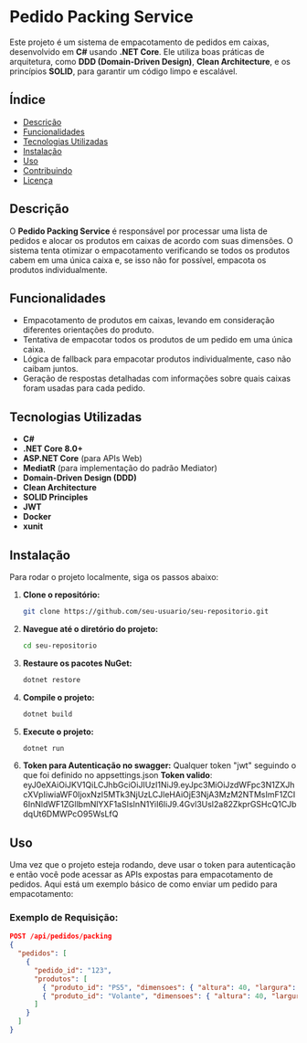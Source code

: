# Pedido Packing Service

Este projeto é um sistema de empacotamento de pedidos em caixas, desenvolvido em **C#** usando **.NET Core**. Ele utiliza boas práticas de arquitetura, como **DDD (Domain-Driven Design)**, **Clean Architecture**, e os princípios **SOLID**, para garantir um código limpo e escalável.

## Índice

- [Descrição](#descrição)
- [Funcionalidades](#funcionalidades)
- [Tecnologias Utilizadas](#tecnologias-utilizadas)
- [Instalação](#instalação)
- [Uso](#uso)
- [Contribuindo](#contribuindo)
- [Licença](#licença)

## Descrição

O **Pedido Packing Service** é responsável por processar uma lista de pedidos e alocar os produtos em caixas de acordo com suas dimensões. O sistema tenta otimizar o empacotamento verificando se todos os produtos cabem em uma única caixa e, se isso não for possível, empacota os produtos individualmente.

## Funcionalidades

- Empacotamento de produtos em caixas, levando em consideração diferentes orientações do produto.
- Tentativa de empacotar todos os produtos de um pedido em uma única caixa.
- Lógica de fallback para empacotar produtos individualmente, caso não caibam juntos.
- Geração de respostas detalhadas com informações sobre quais caixas foram usadas para cada pedido.

## Tecnologias Utilizadas

- **C#**
- **.NET Core 8.0+**
- **ASP.NET Core** (para APIs Web)
- **MediatR** (para implementação do padrão Mediator)
- **Domain-Driven Design (DDD)**
- **Clean Architecture**
- **SOLID Principles**
- **JWT**
- **Docker**
- **xunit**

## Instalação

Para rodar o projeto localmente, siga os passos abaixo:

1. **Clone o repositório:**

    ```bash
    git clone https://github.com/seu-usuario/seu-repositorio.git
    ```

2. **Navegue até o diretório do projeto:**

    ```bash
    cd seu-repositorio
    ```

3. **Restaure os pacotes NuGet:**

    ```bash
    dotnet restore
    ```

4. **Compile o projeto:**

    ```bash
    dotnet build
    ```

5. **Execute o projeto:**

    ```bash
    dotnet run
 
    ```
    
6. **Token para Autenticação no swagger:**
   Qualquer token "jwt" seguindo o que foi definido no appsettings.json
 **Token valido**: eyJ0eXAiOiJKV1QiLCJhbGciOiJIUzI1NiJ9.eyJpc3MiOiJzdWFpc3N1ZXJhcXVpIiwiaWF0IjoxNzI5MTk3NjUzLCJleHAiOjE3NjA3MzM2NTMsImF1ZCI6InNldWF1ZGllbmNlYXF1aSIsInN1YiI6IiJ9.4Gvl3Usl2a82ZkprGSHcQ1CJbdqUt6DMWPcO95WsLfQ

## Uso

Uma vez que o projeto esteja rodando, deve usar o token para autenticação e então você pode acessar as APIs expostas para empacotamento de pedidos. Aqui está um exemplo básico de como enviar um pedido para empacotamento:

### Exemplo de Requisição:

```json
POST /api/pedidos/packing
{
  "pedidos": [
    {
      "pedido_id": "123",
      "produtos": [
        { "produto_id": "PS5", "dimensoes": { "altura": 40, "largura": 10, "comprimento": 25 } },
        { "produto_id": "Volante", "dimensoes": { "altura": 40, "largura": 30, "comprimento": 30 } }
      ]
    }
  ]
}
